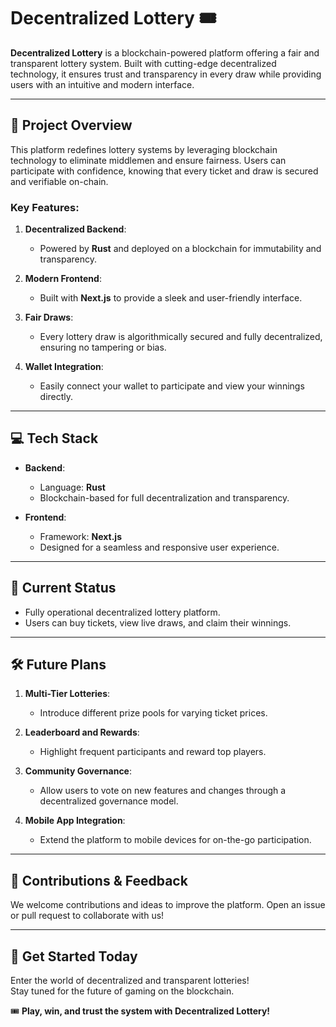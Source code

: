 # **Decentralized Lottery** 🎟️  

**Decentralized Lottery** is a blockchain-powered platform offering a fair and transparent lottery system. Built with cutting-edge decentralized technology, it ensures trust and transparency in every draw while providing users with an intuitive and modern interface.  

---

## 🌟 **Project Overview**  

This platform redefines lottery systems by leveraging blockchain technology to eliminate middlemen and ensure fairness. Users can participate with confidence, knowing that every ticket and draw is secured and verifiable on-chain.  

### Key Features:  
1. **Decentralized Backend**:  
   - Powered by **Rust** and deployed on a blockchain for immutability and transparency.  

2. **Modern Frontend**:  
   - Built with **Next.js** to provide a sleek and user-friendly interface.  

3. **Fair Draws**:  
   - Every lottery draw is algorithmically secured and fully decentralized, ensuring no tampering or bias.  

4. **Wallet Integration**:  
   - Easily connect your wallet to participate and view your winnings directly.  

---

## 💻 **Tech Stack**  
- **Backend**:  
  - Language: **Rust**  
  - Blockchain-based for full decentralization and transparency.  

- **Frontend**:  
  - Framework: **Next.js**  
  - Designed for a seamless and responsive user experience.  

---

## 🎯 **Current Status**  
- Fully operational decentralized lottery platform.  
- Users can buy tickets, view live draws, and claim their winnings.  

---

## 🛠️ **Future Plans**  
1. **Multi-Tier Lotteries**:  
   - Introduce different prize pools for varying ticket prices.  

2. **Leaderboard and Rewards**:  
   - Highlight frequent participants and reward top players.  

3. **Community Governance**:  
   - Allow users to vote on new features and changes through a decentralized governance model.  

4. **Mobile App Integration**:  
   - Extend the platform to mobile devices for on-the-go participation.  

---

## 🤝 **Contributions & Feedback**  
We welcome contributions and ideas to improve the platform. Open an issue or pull request to collaborate with us!  

---

## 📢 **Get Started Today**  
Enter the world of decentralized and transparent lotteries!  
Stay tuned for the future of gaming on the blockchain.  

🎟️ **Play, win, and trust the system with Decentralized Lottery!**  
